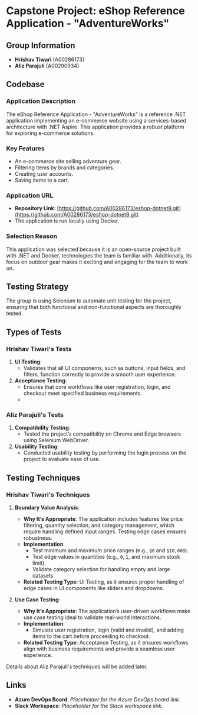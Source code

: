 # Capstone Project: eShop Reference Application - "AdventureWorks"

## Group Information
- **Hrishav Tiwari** (A00286173)
- **Aliz Parajuli** (A00290934)

## Codebase

### Application Description
The eShop Reference Application - "AdventureWorks" is a reference .NET application implementing an e-commerce website using a services-based architecture with .NET Aspire. This application provides a robust platform for exploring e-commerce solutions.

### Key Features
- An e-commerce site selling adventure gear.
- Filtering items by brands and categories.
- Creating user accounts.
- Saving items to a cart.

### Application URL
- **Repository Link**: [https://github.com/A00286173/eshop-dotnet9.git](https://github.com/A00286173/eshop-dotnet9.git)
- The application is run locally using Docker.

### Selection Reason
This application was selected because it is an open-source project built with .NET and Docker, technologies the team is familiar with. Additionally, its focus on outdoor gear makes it exciting and engaging for the team to work on.

## Testing Strategy
The group is using Selenium to automate unit testing for the project, ensuring that both functional and non-functional aspects are thoroughly tested.

## Types of Tests

### Hrishav Tiwari's Tests
1. **UI Testing**:
   - Validates that all UI components, such as buttons, input fields, and filters, function correctly to provide a smooth user experience.
2. **Acceptance Testing**:
   - Ensures that core workflows like user registration, login, and checkout meet specified business requirements.
   - 
### Aliz Parajuli's Tests
1. **Compatibility Testing**:
   - Tested the project’s compatibility on Chrome and Edge browsers using Selenium WebDriver.
2. **Usability Testing**:
   - Conducted usability testing by performing the login process on the project to evaluate ease of use.


## Testing Techniques

### Hrishav Tiwari's Techniques

1. **Boundary Value Analysis**:
   - **Why It’s Appropriate**: The application includes features like price filtering, quantity selection, and category management, which require handling defined input ranges. Testing edge cases ensures robustness.
   - **Implementation**:
     - Test minimum and maximum price ranges (e.g., `$0` and `$10,000`).
     - Test edge values in quantities (e.g., `0`, `1`, and maximum stock limit).
     - Validate category selection for handling empty and large datasets.
   - **Related Testing Type**: UI Testing, as it ensures proper handling of edge cases in UI components like sliders and dropdowns.

2. **Use Case Testing**:
   - **Why It’s Appropriate**: The application’s user-driven workflows make use case testing ideal to validate real-world interactions.
   - **Implementation**:
     - Simulate user registration, login (valid and invalid), and adding items to the cart before proceeding to checkout.
   - **Related Testing Type**: Acceptance Testing, as it ensures workflows align with business requirements and provide a seamless user experience.

Details about Aliz Parajuli's techniques will be added later.

## Links
- **Azure DevOps Board**: *Placeholder for the Azure DevOps board link.*
- **Slack Workspace**: *Placeholder for the Slack workspace link.*
